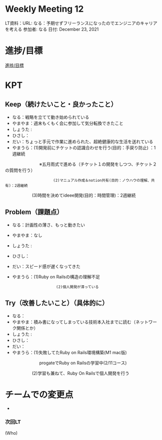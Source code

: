 # Weekly Meeting 12

LT資料：URL: なる：予期せずフリーランスになったのでエンジニアのキャリアを考える
参加者: なる
日付: December 23, 2021

# 進捗/目標

[進捗/目標](Weekly%20Meeting%2012%2033176087806045e89be1bacf026e8907/%E9%80%B2%E6%8D%97%20%E7%9B%AE%E6%A8%99%207c89f375fba84492ae28398b193fd3e0.csv)

# KPT

## Keep（続けたいこと・良かったこと）

- なる：戦略を立てて動き始められている
- やまやま：週末もくもく会に参加して気分転換できたこと
- しょうた :
- ひさし：
- だい：ちょっと手元で作業に進められた、超絶健康的な生活を送れている
- やまうら：(1)開発前にチケットの認識合わせを行う(目的：手戻り防止) ：1週継続

　　　　　　　　※五月雨式で進める（チケット１の開発をしつつ、チケット２の質問を行う）

                          (2)マニュアル作成＆notion共有(目的：ノウハウの理解、共有)：2週継続

　　　　　　   (3)時間を決めてideee開発(目的：時間管理)：2週継続

## Problem（課題点）

- なる：計画性の薄さ、もっと動きたい
- やまやま：なし
- しょうた :
- ひさし：
- だい：スピード感が遅くなってきた
- やまうら：(1)Ruby on Railsの構造の理解不足

                          (2)個人開発が滞っている

## Try（改善したいこと）（具体的に）

- なる：
- やまやま：積み書になってしまっている技術本入社までに読む（ネットワーク関係とか）
- しょうた :
- ひさし：
- だい：
- やまうら：(1)失敗してたRuby on Rails環境構築(M1 mac版)

　　　　　　　　progateでRuby on Railsの学習中(2/11コース)

　　　　　　   (2)学習も兼ねて、Ruby On Railsで個人開発を行う

# チームでの変更点

- 

### 次回LT

(Who)
